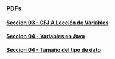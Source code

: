 ### PDFs

#### [Seccion 03 - CFJ A Lección de Variables](seccion03/CFJ-A-Leccion-Variables.pdf)
#### [Seccion 04 - Variables en Java](seccion04/01-VariablesJava.pdf)
#### [Seccion 04 - Tamaño del tipo de dato](seccion04/tamaños-del-tipo-de-dato.png)